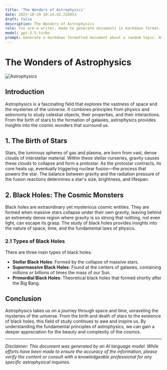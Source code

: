 ```yaml
---
title: 'The Wonders of Astrophysics'
date: 2023-10-29 20:14:42.228953
draft: false
description: The Wonders of Astrophysics
role: You are a writer, made to generate documents in markdown format. It is very important that all of the documents you generate are in valid markdown format.
model: gpt-3.5-turbo
prompt: Generate a markdown formatted document about a random topic. At the bottom, include a disclaimer explaining that the document was generated by you. The first line of the document should be the title. Make sure that the entire document is in proper markdown format, using a mix of various tags to make the document visually appealing.
---
```


# The Wonders of Astrophysics

![Astrophysics](https://example.com/astrophysics.jpg)

## Introduction

Astrophysics is a fascinating field that explores the vastness of space and the mysteries of the universe. It combines principles from physics and astronomy to study celestial objects, their properties, and their interactions. From the birth of stars to the formation of galaxies, astrophysics provides insights into the cosmic wonders that surround us.

## 1. The Birth of Stars

Stars, the luminous spheres of gas and plasma, are born from vast, dense clouds of interstellar material. Within these stellar nurseries, gravity causes these clouds to collapse and form a protostar. As the protostar contracts, its core heats up, eventually triggering nuclear fusion—the process that powers the star. The balance between gravity and the radiation pressure of the fusion reactions determines a star's size, brightness, and lifespan.

## 2. Black Holes: The Cosmic Monsters

Black holes are extraordinary yet mysterious cosmic entities. They are formed when massive stars collapse under their own gravity, leaving behind an extremely dense region where gravity is so strong that nothing, not even light, can escape its grasp. The study of black holes provides insights into the nature of space, time, and the fundamental laws of physics.

### 2.1 Types of Black Holes

There are three main types of black holes:

- **Stellar Black Holes**: Formed by the collapse of massive stars.
- **Supermassive Black Holes**: Found at the centers of galaxies, containing millions or billions of times the mass of our Sun.
- **Primordial Black Holes**: Theoretical black holes that formed shortly after the Big Bang.

## Conclusion

Astrophysics takes us on a journey through space and time, unraveling the mysteries of the universe. From the birth and death of stars to the existence of black holes, this field of study continues to awe and inspire us. By understanding the fundamental principles of astrophysics, we can gain a deeper appreciation for the beauty and complexity of the cosmos.

---

*Disclaimer: This document was generated by an AI language model. While efforts have been made to ensure the accuracy of the information, please verify the content or consult with a knowledgeable professional for any specific astrophysical inquiries.*